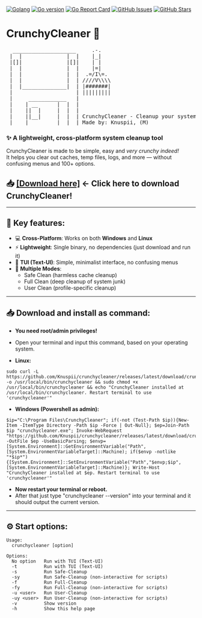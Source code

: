 [![Golang](https://img.shields.io/static/v1?label=Made%20with&message=Go&logo=go&color=007ACC)](https://go.dev/)
[![Go version](https://img.shields.io/github/go-mod/go-version/knuspii/crunchycleaner)](https://github.com/knuspii/crunchycleaner)
[![Go Report Card](https://goreportcard.com/badge/github.com/Knuspii/crunchycleaner)](https://goreportcard.com/report/github.com/Knuspii/crunchycleaner)
[![GitHub Issues](https://img.shields.io/github/issues/knuspii/crunchycleaner)](https://github.com/knuspii/crunchycleaner/issues)
[![GitHub Stars](https://img.shields.io/github/stars/knuspii/crunchycleaner?style=social)](https://github.com/knuspii/crunchycleaner/stargazers)

<h1>CrunchyCleaner 🧹</h1>

<p align="center">
<pre>
  ____________________     .-.
 |  |              |  |    |_|
 |[]|              |[]|    | |
 |  |              |  |    |=|
 |  |              |  |  .=/I\=.
 |  |              |  | ////V\\\\
 |  |______________|  | |#######|
 |                    | |||||||||
 |     ____________   |
 |    | __      |  |  |
 |    ||  |     |  |  |
 |    ||__|     |  |  | CrunchyCleaner - Cleanup your system!
 |____|_________|__|__| Made by: Knuspii, (M)
</pre>
</p>

### ✨ A lightweight, cross-platform system cleanup tool
CrunchyCleaner is made to be simple, easy and *very crunchy indeed!*\
It helps you clear out caches, temp files, logs, and more — without confusing menus and 100+ options.


## 📥 [[Download here]](https://github.com/Knuspii/crunchycleaner/releases) <- Click here to download CrunchyCleaner!

---

## 🔑 Key features:

- 💻 **Cross-Platform**: Works on both **Windows** and **Linux**
- ⚡ **Lightweight**: Single binary, no dependencies (just download and run it)
- 🎨 **TUI (Text-UI)**: Simple, minimalist interface, no confusing menus
- 🧹 **Multiple Modes**:
  - Safe Clean (harmless cache cleanup)
  - Full Clean (deep cleanup of system junk)
  - User Clean (profile-specific cleanup)

---

## 📥 Download and install as command:
- **You need root/admin privileges!**
- Open your terminal and input this command, based on your operating system.

- **Linux:**
```
sudo curl -L https://github.com/Knuspii/crunchycleaner/releases/latest/download/crunchycleaner -o /usr/local/bin/crunchycleaner && sudo chmod +x /usr/local/bin/crunchycleaner && echo "CrunchyCleaner installed at /usr/local/bin/crunchycleaner. Restart terminal to use 'crunchycleaner'"
```
- **Windows (Powershell as admin):**
```
$ip="C:\Program Files\CrunchyCleaner"; if(-not (Test-Path $ip)){New-Item -ItemType Directory -Path $ip -Force | Out-Null}; $ep=Join-Path $ip "crunchycleaner.exe"; Invoke-WebRequest "https://github.com/Knuspii/crunchycleaner/releases/latest/download/crunchycleaner.exe" -OutFile $ep -UseBasicParsing; $envp=[System.Environment]::GetEnvironmentVariable("Path",[System.EnvironmentVariableTarget]::Machine); if($envp -notlike "*$ip*"){[System.Environment]::SetEnvironmentVariable("Path","$envp;$ip",[System.EnvironmentVariableTarget]::Machine)}; Write-Host "CrunchyCleaner installed at $ep. Restart terminal to use 'crunchycleaner'"
```
- **Now restart your terminal or reboot.**
- After that just type "crunchycleaner --version" into your terminal and it should output the current version.

---

## ⚙️ Start options:
```
Usage:
  crunchycleaner [option]

Options:
  No option   Run with TUI (Text-UI)
  -t          Run with TUI (Text-UI)
  -s          Run Safe-Cleanup
  -sy         Run Safe-Cleanup (non-interactive for scripts)
  -f          Run Full-Cleanup
  -fy         Run Full-Cleanup (non-interactive for scripts)
  -u <user>   Run User-Cleanup
  -uy <user>  Run User-Cleanup (non-interactive for scripts)
  -v          Show version
  -h          Show this help page
